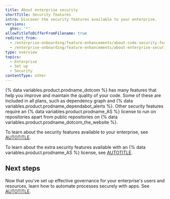 ```yaml
---
title: About enterprise security
shortTitle: Security features
intro: Discover the security features available to your enterprise.
versions:
  ghec: '*'
allowTitleToDifferFromFilename: true
redirect_from:
  - /enterprise-onboarding/feature-enhancements/about-code-security-for-your-enterprise
  - /enterprise-onboarding/feature-enhancements/about-enterprise-security
type: overview
topics:
  - Enterprise
  - Set up
  - Security
contentType: other
---
```


{% data variables.product.prodname_dotcom %} has many features that help you improve and maintain the quality of your code. Some of these are included in all plans, such as dependency graph and {% data variables.product.prodname_dependabot_alerts %}. Other security features require an {% data variables.product.prodname_AS %} license to run on repositories apart from public repositories on {% data variables.product.prodname_dotcom_the_website %}.

To learn about the security features available to your enterprise, see [AUTOTITLE](/code-security).

To learn about the extra security features available with an {% data variables.product.prodname_AS %} license, see [AUTOTITLE](/get-started/learning-about-github/about-github-advanced-security).

## Next steps

Now that you've set up effective governance for your enterprise's users and resources, learn how to automate processes securely with apps. See [AUTOTITLE](/enterprise-onboarding/github-apps/create-enterprise-apps).
